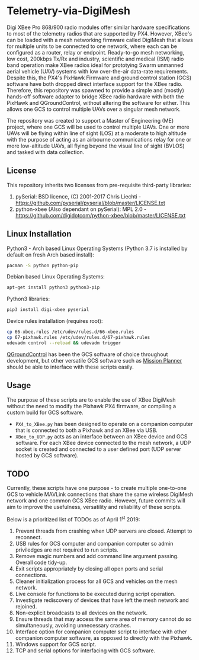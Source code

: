 # Telemetry-via-DigiMesh
Digi XBee Pro 868/900 radio modules offer similar hardware specifications to most of the telemetry radios that are supported by PX4.  However, XBee's can be loaded with a mesh networking firmware called DigiMesh that allows for multiple units to be connected to one network, where each can be configured as a router, relay or endpoint.  Ready-to-go mesh networking, low cost, 200kbps Tx/Rx and industry, scientific and medical (ISM) radio band operation make XBee radios ideal for prototying Swarm unmanned aerial vehicle (UAV) systems with low over-the-air data-rate requirements.  Despite this, the PX4's PixHawk Firmware and ground control station (GCS) software have both dropped direct interface support for the XBee radio.  Therefore, this repository was spawned to provide a simple and (mostly) hands-off software adapter to bridge XBee radio hardware with both the PixHawk and QGroundControl, without altering the software for either.  This allows one GCS to control multiple UAVs over a singular mesh network. 


The repository was created to support a Master of Engineering (ME) project, where one GCS will be used to control multiple UAVs.  One or more UAVs will be flying within line of sight (LOS) at a moderate to high altitude with the purpose of acting as an airbourne communications relay for one or more low-altitude UAVs, all flying beyond the visual line of sight (BVLOS) and tasked with data collection.

## License
This repository inherits two licenses from pre-requisite third-party libraries:

1. pySerial: BSD licence, (C) 2001-2017 Chris Liechti - 
https://github.com/pyserial/pyserial/blob/master/LICENSE.txt
2. python-xbee (Also dependant on pySerial): MPL 2.0 - https://github.com/digidotcom/python-xbee/blob/master/LICENSE.txt

## Linux Installation
Python3 - Arch based Linux Operating Systems (Python 3.7 is installed by default on fresh Arch based install):

```bash
pacman -S python python-pip
```

Debian based Linux Operating Systems:

```bash
apt-get install python3 python3-pip
```

Python3 libraries:

```bash
pip3 install digi-xbee pyserial
```

Device rules installation (requires root):

```bash
cp 66-xbee.rules /etc/udev/rules.d/66-xbee.rules
cp 67-pixhawk.rules /etc/udev/rules.d/67-pixhawk.rules
udevadm control --reload && udevadm trigger
```

[QGroundControl](https://github.com/mavlink/qgroundcontrol) has been the GCS software of choice 
throughout 
development, but other versatile GCS software such as [Mission 
Planner](https://github.com/ArduPilot/MissionPlanner) should be able to interface with these 
scripts easily.

## Usage
The purpose of these scripts are to enable the use of XBee DigiMesh without the need to 
modify the Pixhawk PX4 firmware, or compiling a custom build for GCS software.  

* ```PX4_to_XBee.py``` has been designed to operate on a companion computer that is connected to 
both a Pixhawk and an XBee via USB.
* ```XBee_to_UDP.py``` acts as an interface between an XBee device and GCS software.  For each 
XBee device connected to the mesh network, a UDP socket is created and connected to a user 
defined port (UDP server hosted by GCS software).

## TODO

Currently, these scripts have one purpose - to create multiple one-to-one GCS to vehicle MAVLink 
connections that share the same wireless DigiMesh network and one common GCS XBee radio.  However, 
future commits will aim to improve the usefulness, versatility and reliability of these scripts.  

Below is a prioritized list of TODOs as of April 1<sup>st</sup> 2019:

1. Prevent threads from crashing when UDP servers are closed.  Attempt to reconnect.
2. USB rules for GCS computer and companion computer so admin priviledges are not required to run 
scripts.
3. Remove magic numbers and add command line argument passing.  Overall code tidy-up.
4. Exit scripts appropriately by closing all open ports and serial connections.
5. Cleaner initialization process for all GCS and vehicles on the mesh network.
6. Live console for functions to be executed during script operation.
7. Investigate rediscovery of devices that have left the mesh network and rejoined.
8. Non-explicit broadcasts to all devices on the network.
9. Ensure threads that may access the same area of memory cannot do so simultaneously, 
avoiding unnecessary crashes.
10. Interface option for companion computer script to interface with other companion computer 
software, as opposed to directly with the Pixhawk.
11. Windows support for GCS script.
12. TCP and serial options for interfacing with GCS software.

